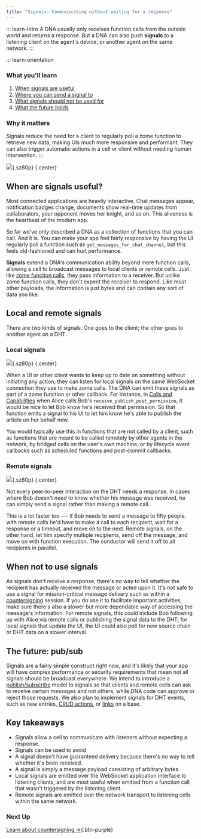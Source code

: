 ```yaml
---
title: "Signals: Communicating without waiting for a response"
---
```


::: learn-intro
A DNA usually only receives function calls from the outside world and returns a response. But a DNA can also push **signals** to a listening client on the agent's device, or another agent on the same network.
:::

::: learn-orientation
### <i class="fas fa-thunderstorm"></i> What you'll learn

1. [When signals are useful](#when-are-signals-useful)
2. [Where you can send a signal to](#local-and-remote-signals)
3. [What signals should not be used for](#when-not-to-use-signals)
4. [What the future holds](#the-future-pub-sub)

### <i class="far fa-atom"></i> Why it matters

Signals reduce the need for a client to regularly poll a zome function to retrieve new data, making UIs much more responsive and performant. They can also trigger automatic actions in a cell or client without needing human intervention.
:::

![](/assets/img/learn/9.1-signals.png){.sz80p} {.center}

## When are signals useful?

Most connected applications are heavily interactive. Chat messages appear, notification badges change, documents show real-time updates from collaborators, your opponent moves her knight, and so on. This aliveness is the heartbeat of the modern app.

So far we've only described a DNA as a collection of functions that you can call. And it is. You can make your app feel fairly responsive by having the UI regularly poll a function such as `get_messages_for_chat_channel`, but this feels old-fashioned and can hurt performance.

**Signals** extend a DNA's communication ability beyond mere function calls, allowing a cell to broadcast messages to local clients or remote cells. Just like [zome function calls](../8_calls_capabilities/), they pass information to a receiver. But unlike zome function calls, they don't expect the receiver to respond. Like most other payloads, the information is just bytes and can contain any sort of data you like.

## Local and remote signals

There are two kinds of signals. One goes to the client; the other goes to another agent on a DHT.

### Local signals

![](/assets/img/learn/9.2-client-signal.png){.sz80p} {.center}

When a UI or other client wants to keep up to date on something without initiating any action, they can listen for local signals on the same WebSocket connection they use to make zome calls. The DNA can emit these signals as part of a zome function or other callback. For instance, in [Calls and Capabilities](../8_calls_capabilities/) when Alice calls Bob's `receive_publish_post_permission`, it would be nice to let Bob know he's received that permission. So that function emits a signal to his UI to let him know he's able to publish the article on her behalf now.

You would typically use this in functions that are not called by a client, such as functions that are meant to be called remotely by other agents in the network, by bridged cells on the user's own machine, or by lifecycle event callbacks such as scheduled functions and post-commit callbacks.

### Remote signals

![](/assets/img/learn/9.3-remote-signal.png){.sz80p} {.center}

Not every peer-to-peer interaction on the DHT needs a response. In cases where Bob doesn't need to know whether his message was received, he can simply send a signal rather than making a remote call.

This is a lot faster too --- if Bob needs to send a message to fifty people, with remote calls he'd have to make a call to each recipient, wait for a response or a timeout, and move on to the next. Remote signals, on the other hand, let him specify multiple recipients, send off the message, and move on with function execution. The conductor will send it off to all recipients in parallel.

## When not to use signals

As signals don't receive a response, there's no way to tell whether the recipient has actually received the message or acted upon it. It's not safe to use a signal for mission-critical message delivery such as within a [countersigning](../10_countersigning) session. If you do use it to facilitate important activities, make sure there's also a slower but more dependable way of accessing the message's information. For remote signals, this could include Bob following up with Alice via remote calls or publishing the signal data to the DHT; for local signals that update the UI, the UI could also poll for new source chain or DHT data on a slower interval.

## The future: pub/sub

Signals are a fairly simple construct right now, and it's likely that your app will have complex performance or security requirements that mean not all signals should be broadcast everywhere. We intend to introduce a [publish/subscribe](https://en.wikipedia.org/wiki/Publish%E2%80%93subscribe_pattern) model to signals so that clients and remote cells can ask to receive certain messages and not others, while DNA code can approve or reject those requests. We also plan to implement signals for DHT events, such as new entries, [CRUD actions](../6_crud_actions/), or [links](../5_links_anchors/) on a base.

## Key takeaways

* Signals allow a cell to communicate with listeners without expecting a response.
* Signals can be used to avoid
* A signal doesn't have guaranteed delivery because there's no way to tell whether it's been received.
* A signal is simply a message payload consisting of arbitrary bytes.
* Local signals are emitted over the WebSocket application interface to listening clients, and are most useful when emitted from a function call that wasn't triggered by the listening client.
* Remote signals are emitted over the network transport to listening cells within the same network.

### Next Up

[Learn about countersigning →](../10_countersigning/){.btn-purple}